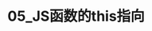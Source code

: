 # 05_JS函数的this指向

<script setup>
import { VuePDF, usePDF } from '@tato30/vue-pdf';
import pathName from  '/pdf/05_JS函数的this指向.pdf'
const { pdf, pages } = usePDF(pathName)
</script>

<VuePDF v-for="page in pages" :key="page" :pdf="pdf" :page="page" />
